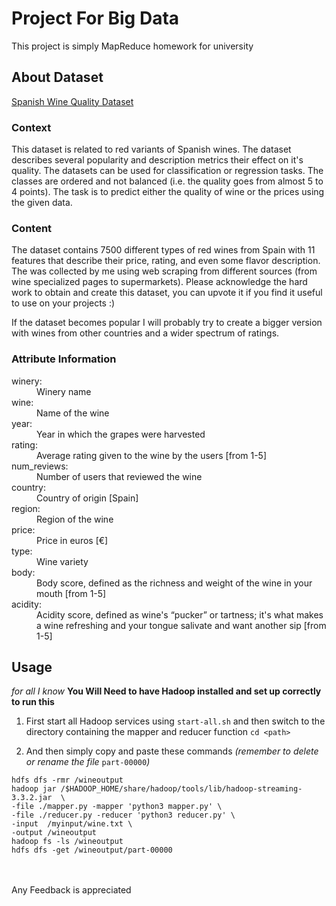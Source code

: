# Project For Big Data
This project is simply MapReduce homework for university 
## About Dataset
[Spanish Wine Quality Dataset](https://www.kaggle.com/datasets/fedesoriano/spanish-wine-quality-dataset)

### Context
This dataset is related to red variants of Spanish wines. The dataset describes several popularity and description metrics their effect on it's quality. The datasets can be used for classification or regression tasks. The classes are ordered and not balanced (i.e. the quality goes from almost 5 to 4 points). The task is to predict either the quality of wine or the prices using the given data.

### Content
The dataset contains 7500 different types of red wines from Spain with 11 features that describe their price, rating, and even some flavor description. The was collected by me using web scraping from different sources (from wine specialized pages to supermarkets). Please acknowledge the hard work to obtain and create this dataset, you can upvote it if you find it useful to use on your projects :)

If the dataset becomes popular I will probably try to create a bigger version with wines from other countries and a wider spectrum of ratings.

### Attribute Information
<dl>
<dt>winery: </dt><dd> Winery name</dd>
<dt>wine: </dt><dd> Name of the wine</dd>
<dt>year: </dt><dd> Year in which the grapes were harvested</dd>
<dt>rating: </dt><dd> Average rating given to the wine by the users [from 1-5]</dd>
<dt>num_reviews: </dt><dd> Number of users that reviewed the wine</dd>
<dt>country: </dt><dd> Country of origin [Spain]</dd>
<dt>region: </dt><dd> Region of the wine</dd>
<dt>price: </dt><dd> Price in euros [€]</dd>
<dt>type: </dt><dd> Wine variety</dd>
<dt>body: </dt><dd> Body score, defined as the richness and weight of the wine in your mouth [from 1-5]</dd>
<dt>acidity: </dt><dd> Acidity score, defined as wine's “pucker” or tartness; it's what makes a wine refreshing and your tongue salivate and want another sip [from 1-5]</dd>
</dl>

## Usage
*for all I know* **You Will Need to have Hadoop installed and set up correctly to run this**

1. First start all Hadoop services using `start-all.sh` and then switch to the directory containing the mapper and reducer function `cd <path>`


1. And then simply copy and paste these commands *(remember to delete or rename the file* `part-00000`*)* 
```
hdfs dfs -rmr /wineoutput
hadoop jar /$HADOOP_HOME/share/hadoop/tools/lib/hadoop-streaming-3.3.2.jar  \
-file ./mapper.py -mapper 'python3 mapper.py' \
-file ./reducer.py -reducer 'python3 reducer.py' \
-input  /myinput/wine.txt \
-output /wineoutput
hadoop fs -ls /wineoutput
hdfs dfs -get /wineoutput/part-00000
```
<br>
<br>
    Any Feedback is  appreciated